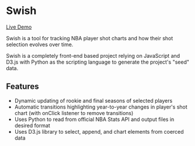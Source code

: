 # Swish

[Live Demo](https://jinfull.github.io/swish/)

Swish is a tool for tracking NBA player shot charts and how their shot selection evolves over time. 

Swish is a completely front-end based project relying on JavaScript and D3.js with Python as the scripting language to generate the project's "seed" data.

## Features
* Dynamic updating of rookie and final seasons of selected players
* Automatic transitions highlighting year-to-year changes in player's shot chart (with onClick listener to remove transitions)
* Uses Python to read from official NBA Stats API and output files in desired format
* Uses D3.js library to select, append, and chart elements from coerced data


